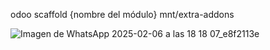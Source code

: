 odoo scaffold {nombre del módulo} mnt/extra-addons


![Imagen de WhatsApp 2025-02-06 a las 18 18 07_e8f2113e](https://github.com/user-attachments/assets/6096400b-29bb-4fde-a123-78859d83fb05)
